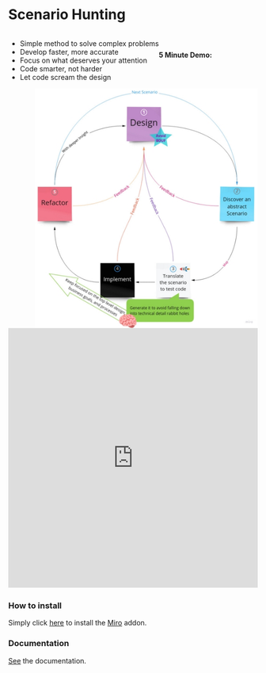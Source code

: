 # Scenario Hunting
<ul style="float: left; witdh: 50px">
  <li> Simple method to solve complex problems </li>
  <li> Develop faster, more accurate            </li>
  <li> Focus on what deserves your attention</li>
  <li> Code smarter, not harder</li>
  <li> Let code scream the design</li>
</ul>

<img src="./scenario-hunting-process.jpg" alt="Scenario Hunting Process" style="float: right; width: 450px"></img>


<br/>

#### 5 Minute Demo:

<iframe style="width:100%" height="524" src="https://www.youtube.com/embed/Ou_TkeMsfXs" title="YouTube video player" frameborder="0" allow="accelerometer; autoplay; clipboard-write; encrypted-media; gyroscope; picture-in-picture" allowfullscreen></iframe>





### How to install
Simply click [here](https://miro.com/oauth/authorize/?response_type=code&client_id=3074457356753256770&redirect_uri=%2Fconfirm-app-install%2F) to install the [Miro](https://miro.com) addon.

### Documentation
[See](https://docs.scenariohunting.com) the documentation.
